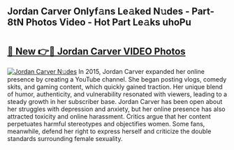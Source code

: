 ## Jordan Carver Onlyf𝚊ns Le𝚊ked N𝚞des - Part-8tN Photos Video - Hot Part Le𝚊ks uhoPu

# <h2><a href="http://ab76340.deff.icu/?id=Jordan+Carver">🔗 New 👉🔴 Jordan Carver VIDEO Photos</a></h2>

[![Jordan Carver N𝚞des](https://i.imgur.com/rIISA9y.gif)](http://ab76340.deff.icu/?id=Jordan+Carver)
In 2015, Jordan Carver expanded her online presence by creating a YouTube channel. She began posting vlogs, comedy skits, and gaming content, which quickly gained traction. Her unique blend of humor, authenticity, and vulnerability resonated with viewers, leading to a steady growth in her subscriber base. Jordan Carver has been open about her struggles with depression and anxiety, but her online presence has also attracted toxicity and online harassment. Critics argue that her content perpetuates harmful stereotypes and objectifies women. Some fans, meanwhile, defend her right to express herself and criticize the double standards surrounding female sexuality.
